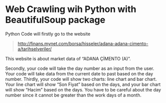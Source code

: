 # Web Crawling wih Python with BeautifulSoup package


Python Code will firstly go to the website
>http://finans.mynet.com/borsa/hisseler/adana-adana-cimento-a/tarihselveriler/

This website is about market data of “ADANA ÇİMENTO (A)”.

Secondly, your code will take the day number as an input from the user. Your code will take data
from the current date to past based on the day number. Thirdly, your code will show two charts:
line chart and bar chart. Your line chart will show “Son Fiyat” based on the days, and your bar
chart will show “Hacim” based on the days. You have to be careful about the day number since it
cannot be greater than the work days of a month.
